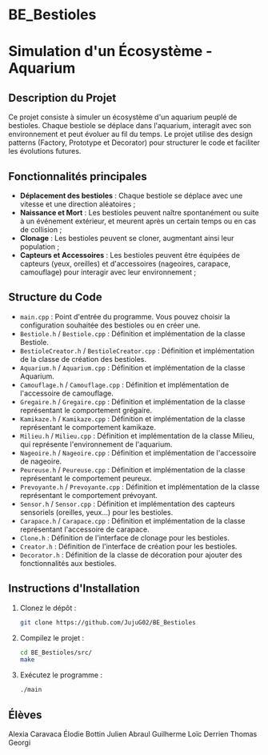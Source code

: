 # BE_Bestioles

# Simulation d'un Écosystème - Aquarium

## Description du Projet
Ce projet consiste à simuler un écosystème d'un aquarium peuplé de bestioles. Chaque bestiole se déplace dans l'aquarium, interagit avec son environnement et peut évoluer au fil du temps. Le projet utilise des design patterns (Factory, Prototype et Decorator) pour structurer le code et faciliter les évolutions futures.

## Fonctionnalités principales
- **Déplacement des bestioles** : Chaque bestiole se déplace avec une vitesse et une direction aléatoires ;
- **Naissance et Mort** : Les bestioles peuvent naître spontanément ou suite à un événement extérieur, et meurent après un certain temps ou en cas de collision ;
- **Clonage** : Les bestioles peuvent se cloner, augmentant ainsi leur population ;
- **Capteurs et Accessoires** : Les bestioles peuvent être équipées de capteurs (yeux, oreilles) et d'accessoires (nageoires, carapace, camouflage) pour interagir avec leur environnement ;

## Structure du Code

- `main.cpp` : Point d'entrée du programme. Vous pouvez choisir la configuration souhaitée des bestioles ou en créer une.
- `Bestiole.h` / `Bestiole.cpp` : Définition et implémentation de la classe Bestiole.
- `BestioleCreator.h` / `BestioleCreator.cpp` : Définition et implémentation de la classe de création des bestioles.
- `Aquarium.h` / `Aquarium.cpp` : Définition et implémentation de la classe Aquarium.
- `Camouflage.h` / `Camouflage.cpp` : Définition et implémentation de l'accessoire de camouflage.
- `Gregaire.h` / `Gregaire.cpp` : Définition et implémentation de la classe représentant le comportement grégaire.
- `Kamikaze.h` / `Kamikaze.cpp` : Définition et implémentation de la classe représentant le comportement kamikaze.
- `Milieu.h` / `Milieu.cpp` : Définition et implémentation de la classe Milieu, qui représente l'environnement de l'aquarium.
- `Nageoire.h` / `Nageoire.cpp` : Définition et implémentation de l'accessoire de nageoire.
- `Peureuse.h` / `Peureuse.cpp` : Définition et implémentation de la classe représentant le comportement peureux.
- `Prevoyante.h` / `Prevoyante.cpp` : Définition et implémentation de la classe représentant le comportement prévoyant.
- `Sensor.h` / `Sensor.cpp` : Définition et implémentation des capteurs sensoriels (oreilles, yeux...) pour les bestioles.
- `Carapace.h` / `Carapace.cpp` : Définition et implémentation de la classe représentant l'accessoire de carapace.
- `Clone.h` : Définition de l'interface de clonage pour les bestioles.
- `Creator.h` : Définition de l'interface de création pour les bestioles.
- `Decorator.h` : Définition de la classe de décoration pour ajouter des fonctionnalités aux bestioles.

## Instructions d'Installation
1. Clonez le dépôt :
   ```bash
   git clone https://github.com/JujuG02/BE_Bestioles

2. Compilez le projet :
   ```bash
   cd BE_Bestioles/src/
   make

3. Exécutez le programme :
   ```bash
   ./main

## Élèves

Alexia Caravaca
Élodie Bottin
Julien Abraul Guilherme
Loïc Derrien
Thomas Georgi


